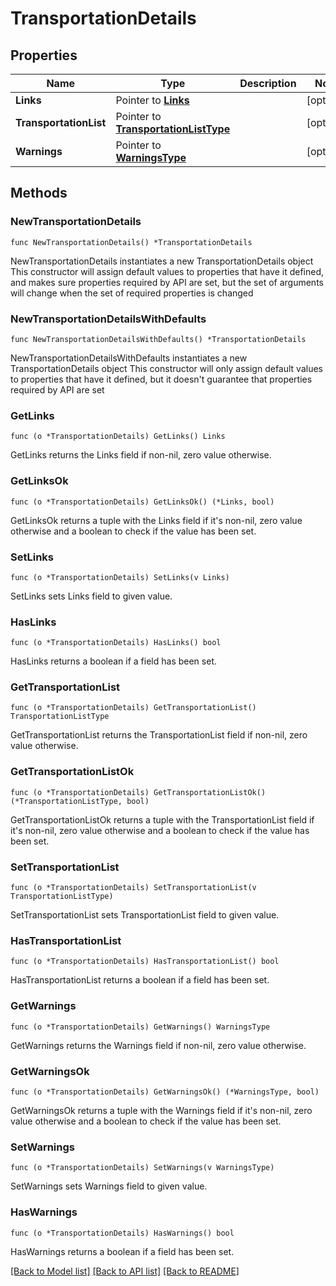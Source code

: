 # TransportationDetails

## Properties

Name | Type | Description | Notes
------------ | ------------- | ------------- | -------------
**Links** | Pointer to [**Links**](Links.md) |  | [optional] 
**TransportationList** | Pointer to [**TransportationListType**](TransportationListType.md) |  | [optional] 
**Warnings** | Pointer to [**WarningsType**](WarningsType.md) |  | [optional] 

## Methods

### NewTransportationDetails

`func NewTransportationDetails() *TransportationDetails`

NewTransportationDetails instantiates a new TransportationDetails object
This constructor will assign default values to properties that have it defined,
and makes sure properties required by API are set, but the set of arguments
will change when the set of required properties is changed

### NewTransportationDetailsWithDefaults

`func NewTransportationDetailsWithDefaults() *TransportationDetails`

NewTransportationDetailsWithDefaults instantiates a new TransportationDetails object
This constructor will only assign default values to properties that have it defined,
but it doesn't guarantee that properties required by API are set

### GetLinks

`func (o *TransportationDetails) GetLinks() Links`

GetLinks returns the Links field if non-nil, zero value otherwise.

### GetLinksOk

`func (o *TransportationDetails) GetLinksOk() (*Links, bool)`

GetLinksOk returns a tuple with the Links field if it's non-nil, zero value otherwise
and a boolean to check if the value has been set.

### SetLinks

`func (o *TransportationDetails) SetLinks(v Links)`

SetLinks sets Links field to given value.

### HasLinks

`func (o *TransportationDetails) HasLinks() bool`

HasLinks returns a boolean if a field has been set.

### GetTransportationList

`func (o *TransportationDetails) GetTransportationList() TransportationListType`

GetTransportationList returns the TransportationList field if non-nil, zero value otherwise.

### GetTransportationListOk

`func (o *TransportationDetails) GetTransportationListOk() (*TransportationListType, bool)`

GetTransportationListOk returns a tuple with the TransportationList field if it's non-nil, zero value otherwise
and a boolean to check if the value has been set.

### SetTransportationList

`func (o *TransportationDetails) SetTransportationList(v TransportationListType)`

SetTransportationList sets TransportationList field to given value.

### HasTransportationList

`func (o *TransportationDetails) HasTransportationList() bool`

HasTransportationList returns a boolean if a field has been set.

### GetWarnings

`func (o *TransportationDetails) GetWarnings() WarningsType`

GetWarnings returns the Warnings field if non-nil, zero value otherwise.

### GetWarningsOk

`func (o *TransportationDetails) GetWarningsOk() (*WarningsType, bool)`

GetWarningsOk returns a tuple with the Warnings field if it's non-nil, zero value otherwise
and a boolean to check if the value has been set.

### SetWarnings

`func (o *TransportationDetails) SetWarnings(v WarningsType)`

SetWarnings sets Warnings field to given value.

### HasWarnings

`func (o *TransportationDetails) HasWarnings() bool`

HasWarnings returns a boolean if a field has been set.


[[Back to Model list]](../README.md#documentation-for-models) [[Back to API list]](../README.md#documentation-for-api-endpoints) [[Back to README]](../README.md)


